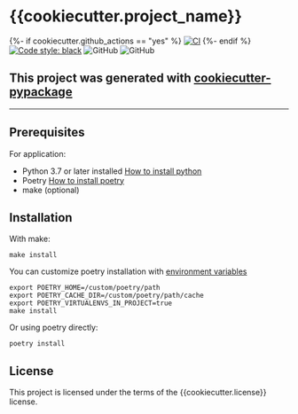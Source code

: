 # {{cookiecutter.project_name}}

{%- if cookiecutter.github_actions == "yes" %}
[![CI]({{cookiecutter.repo_url}}/actions/workflows/main.yml/badge.svg?branch=master)]({{cookiecutter.repo_url}}/actions/workflows/main.yml)
{%- endif %}
[![Code style: black](https://img.shields.io/badge/code%20style-black-000000.svg)](https://github.com/psf/black)
![GitHub](https://img.shields.io/badge/python-3.7%20%7C%203.8%20%7C%203.9-blue)
![GitHub](https://img.shields.io/badge/license-{{cookiecutter.license}}-blue)

## This project was generated with [cookiecutter-pypackage](https://github.com/rszamszur/cookiecutter-pypackage)

---

## Prerequisites

For application:
* Python 3.7 or later installed [How to install python](https://docs.python-guide.org/starting/installation/)
* Poetry [How to install poetry](https://python-poetry.org/docs/#installation)
* make (optional)

## Installation

With make:
```shell
make install
```

You can customize poetry installation with [environment variables](https://python-poetry.org/docs/configuration/#using-environment-variables) 
```shell
export POETRY_HOME=/custom/poetry/path
export POETRY_CACHE_DIR=/custom/poetry/path/cache
export POETRY_VIRTUALENVS_IN_PROJECT=true
make install
```

Or using poetry directly:
```shell
poetry install
```

## License

This project is licensed under the terms of the {{cookiecutter.license}} license.
